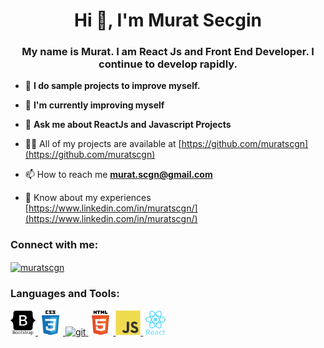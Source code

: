 <h1 align="center">Hi 👋, I'm Murat Secgin</h1>
<h3 align="center">My name is Murat. I am React Js and Front End Developer. I continue to develop rapidly.</h3>

- 🔭 **I do sample projects to improve myself.**

- 🌱 **I'm currently improving myself**
  
- 💬 **Ask me about ReactJs and Javascript Projects**

- 👨‍💻 All of my projects are available at [https://github.com/muratscgn](https://github.com/muratscgn)

- 📫 How to reach me **murat.scgn@gmail.com**

- 📄 Know about my experiences [https://www.linkedin.com/in/muratscgn/](https://www.linkedin.com/in/muratscgn/)

<h3 align="left">Connect with me:</h3>
<p align="left">
<a href="https://linkedin.com/in/muratscgn" target="blank"><img align="center" src="https://raw.githubusercontent.com/rahuldkjain/github-profile-readme-generator/master/src/images/icons/Social/linked-in-alt.svg" alt="muratscgn" height="30" width="40" /></a>
</p>

<h3 align="left">Languages and Tools:</h3>
<p align="left"> <a href="https://getbootstrap.com" target="_blank" rel="noreferrer"> <img src="https://raw.githubusercontent.com/devicons/devicon/master/icons/bootstrap/bootstrap-plain-wordmark.svg" alt="bootstrap" width="40" height="40"/> </a> <a href="https://www.w3schools.com/css/" target="_blank" rel="noreferrer"> <img src="https://raw.githubusercontent.com/devicons/devicon/master/icons/css3/css3-original-wordmark.svg" alt="css3" width="40" height="40"/> </a> <a href="https://git-scm.com/" target="_blank" rel="noreferrer"> <img src="https://www.vectorlogo.zone/logos/git-scm/git-scm-icon.svg" alt="git" width="40" height="40"/> </a> <a href="https://www.w3.org/html/" target="_blank" rel="noreferrer"> <img src="https://raw.githubusercontent.com/devicons/devicon/master/icons/html5/html5-original-wordmark.svg" alt="html5" width="40" height="40"/> </a> <a href="https://developer.mozilla.org/en-US/docs/Web/JavaScript" target="_blank" rel="noreferrer"> <img src="https://raw.githubusercontent.com/devicons/devicon/master/icons/javascript/javascript-original.svg" alt="javascript" width="40" height="40"/> </a> <a href="https://reactjs.org/" target="_blank" rel="noreferrer"> <img src="https://raw.githubusercontent.com/devicons/devicon/master/icons/react/react-original-wordmark.svg" alt="react" width="40" height="40"/> </a> </p>
